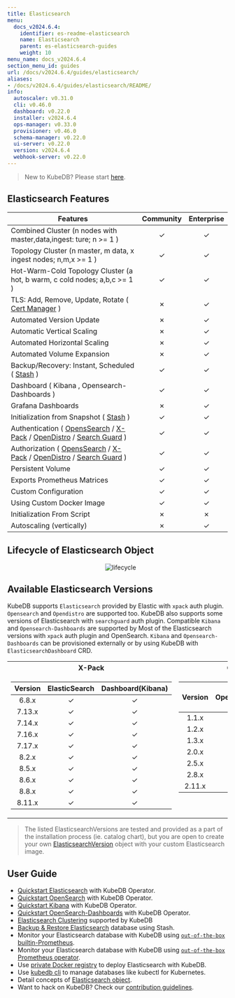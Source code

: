 ```yaml
---
title: Elasticsearch
menu:
  docs_v2024.6.4:
    identifier: es-readme-elasticsearch
    name: Elasticsearch
    parent: es-elasticsearch-guides
    weight: 10
menu_name: docs_v2024.6.4
section_menu_id: guides
url: /docs/v2024.6.4/guides/elasticsearch/
aliases:
- /docs/v2024.6.4/guides/elasticsearch/README/
info:
  autoscaler: v0.31.0
  cli: v0.46.0
  dashboard: v0.22.0
  installer: v2024.6.4
  ops-manager: v0.33.0
  provisioner: v0.46.0
  schema-manager: v0.22.0
  ui-server: v0.22.0
  version: v2024.6.4
  webhook-server: v0.22.0
---
```


> New to KubeDB? Please start [here](/docs/v2024.6.4/README).

## Elasticsearch Features

| Features                                                                                                                                                                                                                                                                        | Community     | Enterprise |
|---------------------------------------------------------------------------------------------------------------------------------------------------------------------------------------------------------------------------------------------------------------------------------| :----------:  |:----------:|
| Combined Cluster (n nodes with master,data,ingest: ture; n >= 1 )                                                                                                                                                                                                               |   &#10003;    |  &#10003;  |
| Topology Cluster (n master, m data, x ingest nodes; n,m,x >= 1 )                                                                                                                                                                                                                |   &#10003;    |  &#10003;  |
| Hot-Warm-Cold Topology Cluster (a hot, b warm, c cold nodes; a,b,c >= 1 )                                                                                                                                                                                                       |   &#10003;    |  &#10003;  |
| TLS: Add, Remove, Update, Rotate ( [Cert Manager](https://cert-manager.io/docs/) )                                                                                                                                                                                              |   &#10007;    |  &#10003;  |
| Automated Version Update                                                                                                                                                                                                                                                        |   &#10007;    |  &#10003;  |
| Automatic Vertical Scaling                                                                                                                                                                                                                                                      |   &#10007;    |  &#10003;  |
| Automated Horizontal Scaling                                                                                                                                                                                                                                                    |   &#10007;    |  &#10003;  |
| Automated Volume Expansion                                                                                                                                                                                                                                                      |   &#10007;    |  &#10003;  |
| Backup/Recovery: Instant, Scheduled ( [Stash](https://stash.run/) )                                                                                                                                                                                                             |   &#10003;    |  &#10003;  |
| Dashboard ( Kibana , Opensearch-Dashboards )                                                                                                                                                                                                                                    |   &#10003;    |  &#10003;  |
| Grafana Dashboards                                                                                                                                                                                                                                                              |    &#10007;    |  &#10003;  |
| Initialization from Snapshot ( [Stash](https://stash.run/) )                                                                                                                                                                                                                    |   &#10003;    |  &#10003;  |
| Authentication ( [OpensSearch](https://opensearch.org/) / [X-Pack](https://www.elastic.co/guide/en/elasticsearch/reference/7.9/setup-xpack.html) / [OpenDistro](https://opendistro.github.io/for-elasticsearch-docs/) / [Search Guard](https://docs.search-guard.com/latest/) ) |   &#10003;    |  &#10003;  |
| Authorization ( [OpensSearch](https://opensearch.org/) / [X-Pack](https://www.elastic.co/guide/en/elasticsearch/reference/7.9/setup-xpack.html) / [OpenDistro](https://opendistro.github.io/for-elasticsearch-docs/) / [Search Guard](https://docs.search-guard.com/latest/) )  |   &#10003;    |  &#10003;  |
| Persistent Volume                                                                                                                                                                                                                                                               |   &#10003;    |  &#10003;  |
| Exports Prometheus Matrices                                                                                                                                                                                                                                                     |   &#10003;    |  &#10003;  |
| Custom Configuration                                                                                                                                                                                                                                                            |   &#10003;    |  &#10003;  |
| Using Custom Docker Image                                                                                                                                                                                                                                                       |   &#10003;    |  &#10003;  |
| Initialization From Script                                                                                                                                                                                                                                                      |   &#10007;    |  &#10007;  |
| Autoscaling (vertically)	                                                                                                                                                                                                                                                       |   &#10007;    |  &#10003;  |

## Lifecycle of Elasticsearch Object

<!---
ref : https://cacoo.com/diagrams/4PxSEzhFdNJRIbIb/0281B
--->
<p align="center">
  <img alt="lifecycle"  src="/docs/v2024.6.4/guides/elasticsearch/images/Lifecycle-of-an-Elasticsearch-CRD-complete.png">
</p>



## Available Elasticsearch Versions

KubeDB supports `Elasticsearch` provided by Elastic with `xpack` auth plugin. `Opensearch` and `Opendistro` are supported too. KubeDB also supports some versions of Elasticsearch with `searchguard` auth plugin. Compatible `Kibana` and `Opensearch-Dashboards` are supported by Most of the Elasticsearch versions with `xpack` auth plugin and OpenSearch. `Kibana` and `Opensearch-Dashboards` can be provisioned externally or by using KubeDB with `ElasticsearchDashboard` CRD. 

<table>
<tr><th>X-Pack</th><th>OpenSearch</th></tr>
<tr>
<td>

| Version  | ElasticSearch | Dashboard(Kibana) |
|:--------:|:-------------:|:-----------------:|
|  6.8.x   |   &#10003;    |     &#10003;      |
|  7.13.x  |   &#10003;    |     &#10003;      |
|  7.14.x  |   &#10003;    |     &#10003;      |
|  7.16.x  |   &#10003;    |     &#10003;      |
|  7.17.x  |   &#10003;    |     &#10003;      |
|  8.2.x   |   &#10003;    |     &#10003;      |
|  8.5.x   |   &#10003;    |     &#10003;      |
|  8.6.x   |   &#10003;    |     &#10003;      |
|  8.8.x   |   &#10003;    |     &#10003;      |
|  8.11.x  |   &#10003;    |     &#10003;      |

</td>
<td style="vertical-align:top">

| Version  | OpenSearch | Dashboard<br/>(OpenSearch-Dashboards) |
|:--------:|:----------:|:-------------------------------------:|
|  1.1.x   |  &#10003;  |               &#10003;                |
|  1.2.x   |  &#10003;  |               &#10003;                |
|  1.3.x   |  &#10003;  |               &#10003;                |
|  2.0.x   |  &#10003;  |               &#10003;                |
|  2.5.x   |  &#10003;  |               &#10003;                |
|  2.8.x   |  &#10003;  |               &#10003;                |
|  2.11.x  |  &#10003;  |               &#10003;                |

</td>
</tr>
</table>



> The listed ElasticsearchVersions are tested and provided as a part of the installation process (ie. catalog chart), but you are open to create your own [ElasticsearchVersion](/docs/v2024.6.4/guides/elasticsearch/concepts/catalog/) object with your custom Elasticsearch image.

## User Guide

- [Quickstart Elasticsearch](/docs/v2024.6.4/guides/elasticsearch/quickstart/overview/elasticsearch/) with KubeDB Operator.
- [Quickstart OpenSearch](/docs/v2024.6.4/guides/elasticsearch/quickstart/overview/opensearch/) with KubeDB Operator.
- [Quickstart Kibana](/docs/v2024.6.4/guides/elasticsearch/elasticsearch-dashboard/kibana/) with KubeDB Operator.
- [Quickstart OpenSearch-Dashboards](/docs/v2024.6.4/guides/elasticsearch/elasticsearch-dashboard/opensearch-dashboards/) with KubeDB Operator.
- [Elasticsearch Clustering](/docs/v2024.6.4/guides/elasticsearch/clustering/combined-cluster/) supported by KubeDB
- [Backup & Restore Elasticsearch](/docs/v2024.6.4/guides/elasticsearch/backup/overview/) database using Stash.
- Monitor your Elasticsearch database with KubeDB using [`out-of-the-box` builtin-Prometheus](/docs/v2024.6.4/guides/elasticsearch/monitoring/using-builtin-prometheus).
- Monitor your Elasticsearch database with KubeDB using [`out-of-the-box` Prometheus operator](/docs/v2024.6.4/guides/elasticsearch/monitoring/using-prometheus-operator).
- Use [private Docker registry](/docs/v2024.6.4/guides/elasticsearch/private-registry/using-private-registry) to deploy Elasticsearch with KubeDB.
- Use [kubedb cli](/docs/v2024.6.4/guides/elasticsearch/cli/cli) to manage databases like kubectl for Kubernetes.
- Detail concepts of [Elasticsearch object](/docs/v2024.6.4/guides/elasticsearch/concepts/elasticsearch/).
- Want to hack on KubeDB? Check our [contribution guidelines](/docs/v2024.6.4/CONTRIBUTING).
